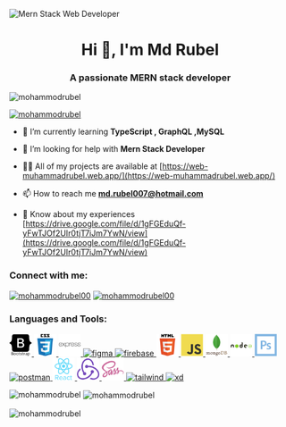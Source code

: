 ![Mern Stack Web Developer ](https://media.licdn.com/dms/image/D4D16AQHtMUUWVEnv-A/profile-displaybackgroundimage-shrink_350_1400/0/1695534099707?e=1703721600&v=beta&t=Ip9ghIR2AWoFW20VVXb1O9Rz-mDkH9Nl08fcDWnhxnQ)

<h1 align="center">Hi 👋, I'm Md Rubel</h1>
<h3 align="center">A passionate MERN stack developer</h3>

<p align="left"> <img src="https://komarev.com/ghpvc/?username=mohammodrubel&label=Profile%20views&color=0e75b6&style=flat" alt="mohammodrubel" /> </p>

<p align="left"> <a href="https://github.com/ryo-ma/github-profile-trophy"><img src="https://github-profile-trophy.vercel.app/?username=mohammodrubel" alt="mohammodrubel" /></a> </p>

- 🌱 I’m currently learning **TypeScript , GraphQL ,MySQL**

- 🤝 I’m looking for help with **Mern Stack Developer**

- 👨‍💻 All of my projects are available at [https://web-muhammadrubel.web.app/](https://web-muhammadrubel.web.app/)

- 📫 How to reach me **md.rubel007@hotmail.com**

- 📄 Know about my experiences [https://drive.google.com/file/d/1gFGEduQf-yFwTJOf2UIr0tjT7iJm7YwN/view](https://drive.google.com/file/d/1gFGEduQf-yFwTJOf2UIr0tjT7iJm7YwN/view)

<h3 align="left">Connect with me:</h3>
<p align="left">
<a href="https://linkedin.com/in/mohammodrubel00" target="blank"><img align="center" src="https://raw.githubusercontent.com/rahuldkjain/github-profile-readme-generator/master/src/images/icons/Social/linked-in-alt.svg" alt="mohammodrubel00" height="30" width="40" /></a>
<a href="https://fb.com/mohammodrubel00" target="blank"><img align="center" src="https://raw.githubusercontent.com/rahuldkjain/github-profile-readme-generator/master/src/images/icons/Social/facebook.svg" alt="mohammodrubel00" height="30" width="40" /></a>
</p>

<h3 align="left">Languages and Tools:</h3>
<p align="left"> <a href="https://getbootstrap.com" target="_blank" rel="noreferrer"> <img src="https://raw.githubusercontent.com/devicons/devicon/master/icons/bootstrap/bootstrap-plain-wordmark.svg" alt="bootstrap" width="40" height="40"/> </a> <a href="https://www.w3schools.com/css/" target="_blank" rel="noreferrer"> <img src="https://raw.githubusercontent.com/devicons/devicon/master/icons/css3/css3-original-wordmark.svg" alt="css3" width="40" height="40"/> </a> <a href="https://expressjs.com" target="_blank" rel="noreferrer"> <img src="https://raw.githubusercontent.com/devicons/devicon/master/icons/express/express-original-wordmark.svg" alt="express" width="40" height="40"/> </a> <a href="https://www.figma.com/" target="_blank" rel="noreferrer"> <img src="https://www.vectorlogo.zone/logos/figma/figma-icon.svg" alt="figma" width="40" height="40"/> </a> <a href="https://firebase.google.com/" target="_blank" rel="noreferrer"> <img src="https://www.vectorlogo.zone/logos/firebase/firebase-icon.svg" alt="firebase" width="40" height="40"/> </a> <a href="https://www.w3.org/html/" target="_blank" rel="noreferrer"> <img src="https://raw.githubusercontent.com/devicons/devicon/master/icons/html5/html5-original-wordmark.svg" alt="html5" width="40" height="40"/> </a> <a href="https://developer.mozilla.org/en-US/docs/Web/JavaScript" target="_blank" rel="noreferrer"> <img src="https://raw.githubusercontent.com/devicons/devicon/master/icons/javascript/javascript-original.svg" alt="javascript" width="40" height="40"/> </a> <a href="https://www.mongodb.com/" target="_blank" rel="noreferrer"> <img src="https://raw.githubusercontent.com/devicons/devicon/master/icons/mongodb/mongodb-original-wordmark.svg" alt="mongodb" width="40" height="40"/> </a> <a href="https://nodejs.org" target="_blank" rel="noreferrer"> <img src="https://raw.githubusercontent.com/devicons/devicon/master/icons/nodejs/nodejs-original-wordmark.svg" alt="nodejs" width="40" height="40"/> </a> <a href="https://www.photoshop.com/en" target="_blank" rel="noreferrer"> <img src="https://raw.githubusercontent.com/devicons/devicon/master/icons/photoshop/photoshop-line.svg" alt="photoshop" width="40" height="40"/> </a> <a href="https://postman.com" target="_blank" rel="noreferrer"> <img src="https://www.vectorlogo.zone/logos/getpostman/getpostman-icon.svg" alt="postman" width="40" height="40"/> </a> <a href="https://reactjs.org/" target="_blank" rel="noreferrer"> <img src="https://raw.githubusercontent.com/devicons/devicon/master/icons/react/react-original-wordmark.svg" alt="react" width="40" height="40"/> </a> <a href="https://redux.js.org" target="_blank" rel="noreferrer"> <img src="https://raw.githubusercontent.com/devicons/devicon/master/icons/redux/redux-original.svg" alt="redux" width="40" height="40"/> </a> <a href="https://sass-lang.com" target="_blank" rel="noreferrer"> <img src="https://raw.githubusercontent.com/devicons/devicon/master/icons/sass/sass-original.svg" alt="sass" width="40" height="40"/> </a> <a href="https://tailwindcss.com/" target="_blank" rel="noreferrer"> <img src="https://www.vectorlogo.zone/logos/tailwindcss/tailwindcss-icon.svg" alt="tailwind" width="40" height="40"/> </a> <a href="https://www.adobe.com/products/xd.html" target="_blank" rel="noreferrer"> <img src="https://cdn.worldvectorlogo.com/logos/adobe-xd.svg" alt="xd" width="40" height="40"/> </a> </p>

<p><img align="left" src="https://github-readme-stats.vercel.app/api/top-langs?username=mohammodrubel&show_icons=true&locale=en&layout=compact" alt="mohammodrubel" /></p>

<p>&nbsp;<img align="center" src="https://github-readme-stats.vercel.app/api?username=mohammodrubel&show_icons=true&locale=en" alt="mohammodrubel" /></p>

<p><img align="center" src="https://github-readme-streak-stats.herokuapp.com/?user=mohammodrubel&" alt="mohammodrubel" /></p>
